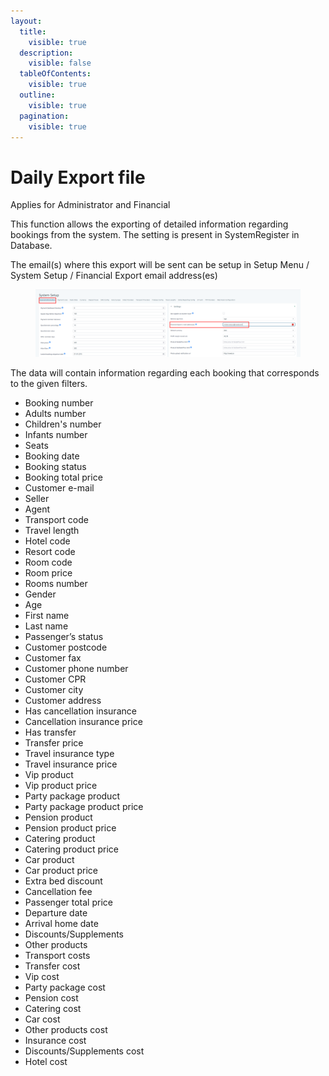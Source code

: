```yaml
---
layout:
  title:
    visible: true
  description:
    visible: false
  tableOfContents:
    visible: true
  outline:
    visible: true
  pagination:
    visible: true
---
```


# Daily Export file

Applies for Administrator and Financial

This function allows the exporting of detailed information regarding bookings from the system. The setting is present in SystemRegister in Database.

The email(s) where this export will be sent can be setup in Setup Menu / System Setup / Financial Export email address(es)

<figure><img src=".gitbook/assets/image (16) (1) (1) (1) (1) (1) (1) (1) (1) (1) (1) (1).png" alt=""><figcaption></figcaption></figure>

The data will contain information regarding each booking that corresponds to the given filters.

* Booking number
* Adults number
* Children's number
* Infants number
* Seats
* Booking date
* Booking status
* Booking total price
* Customer e-mail
* Seller
* Agent
* Transport code
* Travel length
* Hotel code
* Resort code
* Room code
* Room price
* Rooms number
* Gender
* Age
* First name
* Last name
* Passenger’s status
* Customer postcode
* Customer fax
* Customer phone number
* Customer CPR
* Customer city
* Customer address
* Has cancellation insurance
* Cancellation insurance price
* Has transfer
* Transfer price
* Travel insurance type
* Travel insurance price
* Vip product
* Vip product price
* Party package product
* Party package product price
* Pension product
* Pension product price
* Catering product
* Catering product price
* Car product
* Car product price
* Extra bed discount
* Cancellation fee
* Passenger total price
* Departure date
* Arrival home date
* Discounts/Supplements
* Other products
* Transport costs
* Transfer cost
* Vip cost
* Party package cost
* Pension cost
* Catering cost
* Car cost
* Other products cost
* Insurance cost
* Discounts/Supplements cost
* Hotel cost
